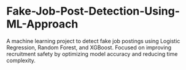 # Fake-Job-Post-Detection-Using-ML-Approach
A machine learning project to detect fake job postings using Logistic Regression, Random Forest, and XGBoost. Focused on improving recruitment safety by optimizing model accuracy and reducing time complexity.
